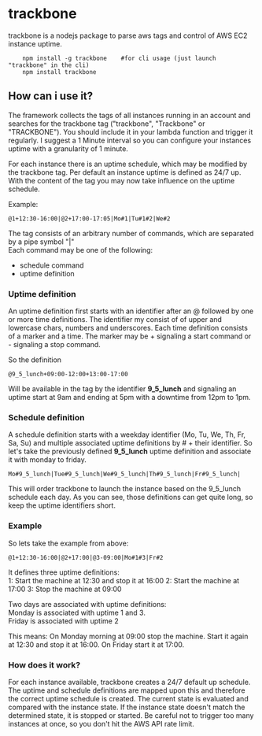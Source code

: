 # trackbone
trackbone is a nodejs package to parse aws tags and control of AWS EC2 instance uptime.

```
    npm install -g trackbone    #for cli usage (just launch "trackbone" in the cli)
    npm install trackbone
```

## How can i use it?
The framework collects the tags of all instances running in an account and searches for the trackbone
tag ("trackbone", "Trackbone" or "TRACKBONE"). You should include it in your lambda function and trigger it regularly.
I suggest a 1 Minute interval so you can configure your instances uptime with a granularity of 1 minute.

For each instance there is an uptime schedule, which may be modified by the trackbone tag. 
Per default an instance uptime is defined as 24/7 up. With the content of the tag you may 
now take influence on the uptime schedule.  

Example:
```
@1+12:30-16:00|@2+17:00-17:05|Mo#1|Tu#1#2|We#2
```
The tag consists of an arbitrary number of commands, which are separated by a pipe symbol "|"  
Each command may be one of the following:
- schedule command
- uptime definition

### Uptime definition
An uptime definition first starts with an identifier after an @ followed by one or more time 
definitions. The identifier my consist of of upper and lowercase chars, numbers and underscores. 
Each time definition consists of a marker and a time. The marker may be + signaling
a start command or - signaling a stop command.

So the definition
```
@9_5_lunch+09:00-12:00+13:00-17:00
```
Will be available in the tag by the identifier **9_5_lunch** and signaling an uptime start at
9am and ending at 5pm with a downtime from 12pm to 1pm.  

### Schedule definition
A schedule definition starts with a weekday identifier (Mo, Tu, We, Th, Fr, Sa, Su) and 
multiple associated uptime definitions by 
\# + their identifier.
So let's take the previously defined **9_5_lunch** uptime definition and associate it with monday to friday.
```
Mo#9_5_lunch|Tue#9_5_lunch|We#9_5_lunch|Th#9_5_lunch|Fr#9_5_lunch|

```
This will order trackbone to launch the instance based on the 9_5_lunch schedule each day.
As you can see, those definitions can get quite long, so keep the uptime identifiers short.

### Example
So lets take the example from above:
```
@1+12:30-16:00|@2+17:00|@3-09:00|Mo#1#3|Fr#2
```
It defines three uptime definitions:  
1: Start the machine at 12:30 and stop it at 16:00
2: Start the machine at 17:00
3: Stop the machine at 09:00

Two days are associated with uptime definitions:  
Monday is associated with uptime 1 and 3.  
Friday is associated with uptime 2  

This means:
On Monday morning at 09:00 stop the machine. Start it again at 12:30 and stop it at 16:00. 
On Friday start it at 17:00.

### How does it work?
For each instance available, trackbone creates a 24/7 default up schedule. The uptime and 
schedule definitions are mapped upon this and therefore the correct uptime schedule is created.
The current state is evaluated and compared with the instance state. If the instance state doesn't
match the determined state, it is stopped or started. Be careful not to trigger too many instances
at once, so you don't hit the AWS API rate limit.  